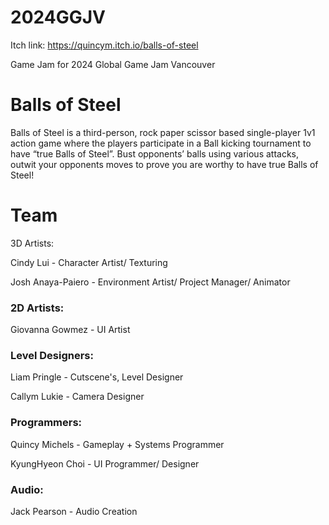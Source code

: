 # 2024GGJV
Itch link: https://quincym.itch.io/balls-of-steel 

Game Jam for 2024 Global Game Jam Vancouver

# Balls of Steel
Balls of Steel is a third-person, rock paper scissor based single-player 1v1 action game where the players participate in a Ball kicking tournament to have “true Balls of Steel”. Bust opponents’ balls using various attacks, outwit your opponents moves to prove you are worthy to have true Balls of Steel!



# Team
3D Artists:

Cindy Lui - Character Artist/ Texturing

Josh Anaya-Paiero - Environment Artist/ Project Manager/ Animator



### 2D Artists:

Giovanna Gowmez - UI Artist



### Level Designers:

Liam Pringle - Cutscene's,  Level Designer

Callym Lukie - Camera Designer



### Programmers:

Quincy Michels - Gameplay + Systems Programmer

KyungHyeon Choi - UI Programmer/ Designer



### Audio:

Jack Pearson - Audio Creation
